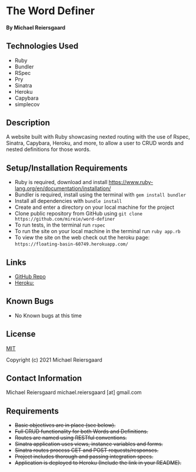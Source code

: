 # The Word Definer
#### By Michael Reiersgaard

## Technologies Used

* Ruby
* Bundler
* RSpec
* Pry
* Sinatra
* Heroku
* Capybara
* simplecov

## Description

A website built with Ruby showcasing nexted routing with the use of Rspec, Sinatra, Capybara, Heroku, and more, to allow a user to CRUD words and nested definitions for those words. 

## Setup/Installation Requirements

* Ruby is required, download and install https://www.ruby-lang.org/en/documentation/installation/
* Bundler is required, install using the terminal with `gem install bundler`
* Install all dependencies with `bundle install`
* Create and enter a directory on your local machine for the project
* Clone public repository from GitHub using `git clone https://github.com/mireie/word-definer`
* To run tests, in the terminal run `rspec`
* To run the site on your local machine in the terminal run `ruby app.rb`
* To view the site on the web check out the heroku page: `https://floating-basin-60749.herokuapp.com/`

## Links
- [GitHub Repo](https://github.com/mireie/word-definer)
- [Heroku:](https://floating-basin-60749.herokuapp.com/)

## Known Bugs

* No Known bugs at this time

## License

[MIT](https://en.wikipedia.org/wiki/MIT_License)

Copyright (c) 2021 Michael Reiersgaard


## Contact Information

Michael Reiersgaard michael.reiersgaard [at] gmail.com

## Requirements

* ~~Basic objectives are in place (see below).~~
* ~~Full CRUD functionality for both Words and Definitions.~~
* ~~Routes are named using RESTful conventions.~~
* ~~Sinatra application uses views, instance variables and forms.~~
* ~~Sinatra routes process GET and POST requests/responses.~~
* ~~Project includes thorough and passing integration specs.~~
* ~~Application is deployed to Heroku (Include the link in your README).~~